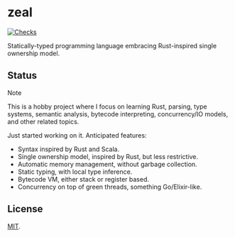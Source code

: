 # zeal

[![Checks](https://img.shields.io/github/actions/workflow/status/norskeld/zeal/checks.yml?style=flat-square&colorA=22272d&colorB=22272d&label=checks)](https://github.com/norskeld/zeal/actions/workflows/checks.yml)

Statically-typed programming language embracing Rust-inspired single ownership model.

## Status

> [!NOTE]
>  This is a hobby project where I focus on learning Rust, parsing, type systems, semantic analysis, bytecode interpreting, concurrency/IO models, and other related topics.

Just started working on it. Anticipated features:

- Syntax inspired by Rust and Scala.
- Single ownership model, inspired by Rust, but less restrictive.
- Automatic memory management, without garbage collection.
- Static typing, with local type inference.
- Bytecode VM, either stack or register based.
- Concurrency on top of green threads, something Go/Elixir-like.

## License

[MIT](LICENSE).
